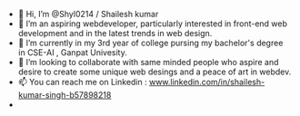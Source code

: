 - 👋 Hi, I’m @Shyl0214 / Shailesh kumar
- 👀 I’m an aspiring webdeveloper, particularly interested in front-end web development and in the latest trends in web design.
- 🌱 I’m currently in my 3rd year of college pursing my bachelor's degree in CSE-AI , Ganpat Univesity.
- 💞️ I’m looking to collaborate with same minded people who aspire and desire to create some unique web desings and a peace of art in webdev.
- 📫 You can reach me on Linkedin : www.linkedin.com/in/shailesh-kumar-singh-b57898218
- 

<!---
Shyl0214/Shyl0214 is a ✨ special ✨ repository because its `README.md` (this file) appears on your GitHub profile.
You can click the Preview link to take a look at your changes.
--->
